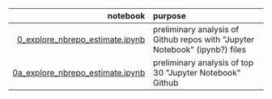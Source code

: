 | notebook | purpose  |
|---------:|:--------|
|[0_explore_nbrepo_estimate.ipynb](http://nbviewer.jupyter.org/github/ESIPFed/NbMeta/blob/analysis_nbcounts/research/notebooks/0_explore_nbrepo_estimate.ipynb) | preliminary analysis of Github repos with "Jupyter Notebook" (ipynb?) files |
|[0a_explore_nbrepo_estimate.ipynb](http://nbviewer.jupyter.org/github/ESIPFed/NbMeta/blob/analysis_nbcounts/research/notebooks/0a_explore_nbrepo_estimate.ipynb) | preliminary analysis of top 30  "Jupyter Notebook" Github |